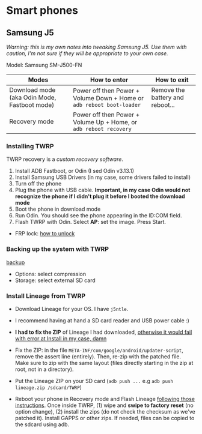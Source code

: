 # Smart phones

## Samsung J5

*Warning: this is my own notes into tweaking Samsung J5. Use them with caution, I'm not sure if they will be appropriate to your own case.*

Model: Samsung SM-J500-FN

| Modes | How to enter | How to exit |
| ----- | ------------ | ----------- |
| Download mode (aka Odin Mode, Fastboot mode) | Power off then Power + Volume Down + Home or `adb reboot boot-loader` | Remove the battery and reboot... |
| Recovery mode | Power off then Power + Volume Up + Home, or `adb reboot recovery` | |



### Installing TWRP

TWRP recovery is a *custom recovery software*.

1. Install ADB Fastboot, or Odin (I sed Odin v3.13.1)
2. Install Samsung USB Drivers (in my case, some drivers failed to install)
3. Turn off the phone 
4. Plug the phone with USB cable. **Important, in my case Odin would not recognize the phone if I didn't plug it before I booted the download mode**
5. Boot the phone in download mode
6. Run Odin. You should see the phone appearing in the ID:COM field.
7. Flash TWRP with Odin. Select **AP**: set the image. Press Start. 


- FRP lock:  [how to unlock](https://www.phonandroid.com/forum/threads/tutoriel-desactiver-frp-lock-resoudre-les-problemes-pour-flasher-votre-s6-s7-tout-modele.135337/)

### Backing up the system with TWRP

[backup](https://www.getdroidtips.com/backup-complete-stock-custom-rom-using-twrp-recovery/)

- Options: select compression
- Storage: select external SD card

### Install Lineage from TWRP

- Download Lineage for your OS. I have `j5ntle`.
- I recommend having at hand a SD card reader and USB power cable :)

- **I had to fix the ZIP** of Lineage I had downloaded, [otherwise it would fail with error at Install in my case, damn](https://forum.xda-developers.com/showthread.php?t=2522762)
- Fix the ZIP: in the file `META-INF/com/google/android/updater-script`, remove the assert line (entirely). Then, re-zip with the patched file. Make sure to zip with the same layout (files directly starting in the zip at root, not in a directory).
- Put the Lineage ZIP on your SD card (`adb push ...` e.g `adb push lineage.zip /sdcard/TWRP`)
- Reboot your phone in Recovery mode and Flash Lineage [following those instructions](https://www.getdroidtips.com/install-custom-rom-using-twrp-recovery/). Once inside TWRP, (1) wipe and **swipe to factory reset** (no option change), (2) install the zips (do not check the checksum as we've patched it). Install GAPPS or other zips. If needed, files can be copied to the sdcard using adb.
